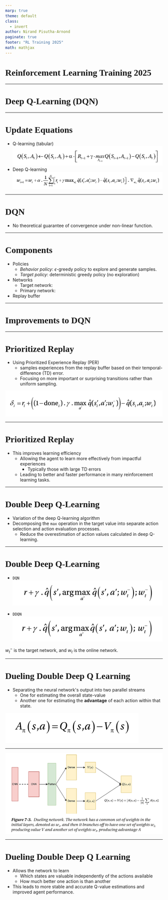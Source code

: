```yaml
---
marp: true
theme: default
class:
  - invert
author: Nirand Pisutha-Arnond
paginate: true
footer: "RL Training 2025"
math: mathjax
---
```


<style>
@import url('https://fonts.googleapis.com/css2?family=Prompt:ital,wght@0,100;0,300;0,400;0,700;1,100;1,300;1,400;1,700&display=swap');

    :root {
    font-family: Prompt;
    --hl-color: #D57E7E;
}
h1 {
  font-family: Prompt
}
</style>

# Reinforcement Learning Training 2025

---

# Deep Q-Learning (DQN)

---

# Update Equations

- Q-learning (tabular)
  ![alt text](img/paste-1756677992336.png)
- Deep Q-learning
  ![alt text](img/paste-1756678127685.png)

---

# DQN

- No theoretical guarantee of convergence under non-linear function.

---

# Components

- Policies
  - _Behavior policy_: $\epsilon$-greedy policy to explore and generate samples.
  - _Target policy_: deterministic greedy policy (no exploration)
- Networks
  - Target network:
  - Primary network:
- Replay buffer

---

# Improvements to DQN

---

# Prioritized Replay

- Using Prioritized Experience Replay (PER)
  - samples experiences from the replay buffer based on their temporal-difference (TD) error.
  - Focusing on more important or surprising transitions rather than uniform sampling.

![alt text](img/paste-1757922917925.png)

---

# Prioritized Replay

- This improves learning efficiency
  - Allowing the agent to learn more effectively from impactful experiences
    - Typically those with large TD errors
  - Leading to better and faster performance in many reinforcement learning tasks.

---

# Double Deep Q-Learning

- Variation of the deep Q-learning algorithm
- Decomposing the `max` operation in the target value into separate action selection and action evaluation processes.
  - Reduce the overestimation of action values calculated in deep Q-learning.

---

# Double Deep Q-Learning

- `DQN`
  ![alt text](img/paste-1757923349869.png)

- `DDQN`
  ![alt text](img/paste-1757923356835.png)

$w_t^{-}$ is the target network, and $w_{t}$ is the online network.

---

# Dueling Double Deep Q Learning

- Separating the neural network's output into two parallel streams
  - One for estimating the overall state-value
  - Another one for estimating the **advantage** of each action within that state.

![alt text](img/paste-1757923893208.png)

---

![alt text](img/paste-1757923923935.png)

---

# Dueling Double Deep Q Learning

- Allows the network to learn
  - Which states are valuable independently of the actions available
  - How much better one action is than another
- This leads to more stable and accurate Q-value estimations and improved agent performance.
